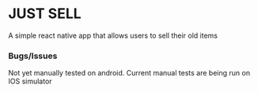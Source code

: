 # JUST SELL

A simple react native app that allows users to sell their old items

### Bugs/Issues

Not yet manually tested on android.
Current manual tests are being run on IOS simulator

